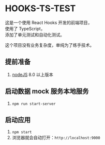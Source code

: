 # HOOKS-TS-TEST

这是一个使用 React Hooks 开发的前端项目，  
使用了 TypeScript，  
添加了单元测试和自动化测试。

这个项目没有业务复杂度，单纯为了练手技术。

## 提前准备

1. [nodeJS](https://nodejs.org/zh-cn/) 8.0 以上版本

## 启动数据 mock 服务本地服务

1. `npm run start-server`

## 启动应用

1. `npm start`
2. 浏览器就会自动打开：`http://localhost:9000`
